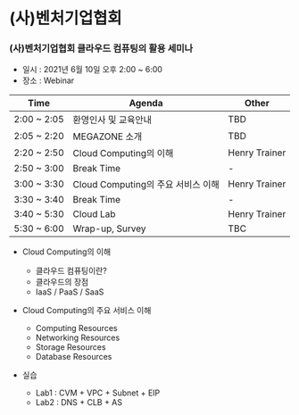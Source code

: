 # (사)벤처기업협회
### (사)벤처기업협회 클라우드 컴퓨팅의 활용 세미나
- 일시 : 2021년 6월 10일 오후 2:00 ~ 6:00
- 장소 : Webinar

|Time | Agenda | Other |
|-----| -------| ------|
|2:00 ~ 2:05 | 환영인사 및 교육안내 | TBD |
|2:05 ~ 2:20 | MEGAZONE 소개 | TBD |
|2:20 ~ 2:50 | Cloud Computing의 이해 | Henry Trainer |
|2:50 ~ 3:00 | Break Time | - |
|3:00 ~ 3:30 | Cloud Computing의 주요 서비스 이해 | Henry Trainer |
|3:30 ~ 3:40 | Break Time | - |
|3:40 ~ 5:30 | Cloud Lab | Henry Trainer |
|5:30 ~ 6:00 | Wrap-up, Survey | TBC |

- Cloud Computing의 이해
  - 클라우드 컴퓨팅이란?
  - 클라우드의 장점
  - IaaS / PaaS / SaaS

- Cloud Computing의 주요 서비스 이해
  - Computing Resources
  - Networking Resources
  - Storage Resources
  - Database Resources
 
- 실습
  - Lab1 : CVM + VPC + Subnet + EIP
  - Lab2 : DNS + CLB + AS
